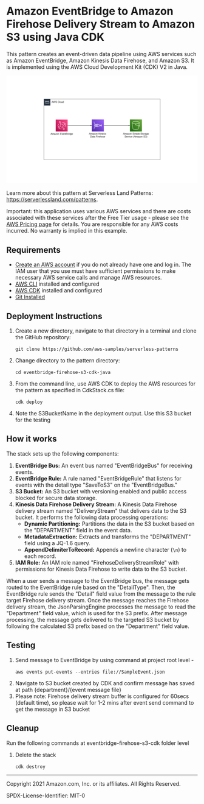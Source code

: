 # Amazon EventBridge to Amazon Firehose Delivery Stream to Amazon S3 using Java CDK

This pattern creates an event-driven data pipeline using AWS services such as Amazon EventBridge, Amazon Kinesis Data Firehose, and Amazon S3. It is implemented using the AWS Cloud Development Kit (CDK) V2 in Java.

![Architecture](EventBridge-Firehose-S3.png)

Learn more about this pattern at Serverless Land Patterns: https://serverlessland.com/patterns.

Important: this application uses various AWS services and there are costs associated with these services after the Free Tier usage - please see the [AWS Pricing page](https://aws.amazon.com/pricing/) for details. You are responsible for any AWS costs incurred. No warranty is implied in this example.

## Requirements

- [Create an AWS account](https://portal.aws.amazon.com/gp/aws/developer/registration/index.html) if you do not already have one and log in. The IAM user that you use must have sufficient permissions to make necessary AWS service calls and manage AWS resources.
- [AWS CLI](https://docs.aws.amazon.com/cli/latest/userguide/install-cliv2.html) installed and configured
- [AWS CDK](https://docs.aws.amazon.com/cdk/v2/guide/cli.html) installed and configured
- [Git Installed](https://git-scm.com/book/en/v2/Getting-Started-Installing-Git)

## Deployment Instructions

1. Create a new directory, navigate to that directory in a terminal and clone the GitHub repository:
   ```
   git clone https://github.com/aws-samples/serverless-patterns
   ```
1. Change directory to the pattern directory:
   ```
   cd eventbridge-firehose-s3-cdk-java
   ```
1. From the command line, use AWS CDK to deploy the AWS resources for the pattern as specified in CdkStack.cs file:
   ```
   cdk deploy
   ```
1. Note the S3BucketName in the deployment output. Use this S3 bucket for the testing

## How it works
The stack sets up the following components:

1. **EventBridge Bus:** An event bus named "EventBridgeBus" for receiving events.
2. **EventBridge Rule:** A rule named "EventBridgeRule" that listens for events with the detail type "SaveToS3" on the "EventBridgeBus."
3. **S3 Bucket:** An S3 bucket with versioning enabled and public access blocked for secure data storage.
4. **Kinesis Data Firehose Delivery Stream:** A Kinesis Data Firehose delivery stream named "DeliveryStream" that delivers data to the S3 bucket. It performs the following data processing operations:
   - **Dynamic Partitioning:** Partitions the data in the S3 bucket based on the "DEPARTMENT" field in the event data.
   - **MetadataExtraction:** Extracts and transforms the "DEPARTMENT" field using a JQ-1.6 query.
   - **AppendDelimiterToRecord:** Appends a newline character (`\n`) to each record.
5. **IAM Role:** An IAM role named "FirehoseDeliveryStreamRole" with permissions for Kinesis Data Firehose to write data to the S3 bucket.

When a user sends a message to the EventBridge bus, the message gets routed to the EventBridge rule based on the "DetailType". Then, the EventBridge rule sends the "Detail" field value from the message to the rule target Firehose delivery stream. Once the message reaches the Firehose delivery stream, the JsonParsingEngine processes the message to read the "Department" field value, which is used for the S3 prefix. After message processing, the message gets delivered to the targeted S3 bucket by following the calculated S3 prefix based on the "Department" field value.
## Testing

1. Send message to EventBridge by using command at project root level - 
   ```
   aws events put-events --entries file://SampleEvent.json
   ```
2. Navigate to S3 bucket created by CDK and confirm message has saved at path {department}/{event message file}
3. Please note: Firehose delivery stream buffer is configured for 60secs (default time), so please wait for 1-2 mins after event send command to get the message in S3 bucket

## Cleanup

Run the following commands at eventbridge-firehose-s3-cdk folder level

1. Delete the stack
   ```bash
   cdk destroy
   ```

---

Copyright 2021 Amazon.com, Inc. or its affiliates. All Rights Reserved.

SPDX-License-Identifier: MIT-0
